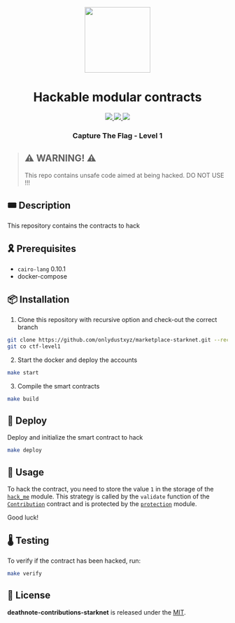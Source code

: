 <p align="center">
    <img width="150" src="resources/img/logo.png">
</p>
<div align="center">
  <h1 align="center">Hackable modular contracts</h1>
  <p align="center">
    <a href="https://discord.gg/onlydust">
        <img src="https://img.shields.io/badge/Discord-6666FF?style=for-the-badge&logo=discord&logoColor=white">
    </a>
    <a href="https://twitter.com/intent/follow?screen_name=onlydust_xyz">
        <img src="https://img.shields.io/badge/Twitter-1DA1F2?style=for-the-badge&logo=twitter&logoColor=white">
    </a>
    <a href="https://contributions.onlydust.xyz/">
        <img src="https://img.shields.io/badge/Contribute-6A1B9A?style=for-the-badge&logo=notion&logoColor=white">
    </a>
  </p>
  
  <h3 align="center">Capture The Flag - Level 1</h3>
</div>

> ## ⚠️ WARNING! ⚠️
>
> This repo contains unsafe code aimed at being hacked.
> DO NOT USE !!!

## 🎟️ Description

This repository contains the contracts to hack
## 🎗️ Prerequisites

* `cairo-lang` 0.10.1
* docker-compose

## 📦 Installation
1. Clone this repository with recursive option and check-out the correct branch
```bash
git clone https://github.com/onlydustxyz/marketplace-starknet.git --recursive
git co ctf-level1
```

2. Start the docker and deploy the accounts
```bash
make start
```

3. Compile the smart contracts
```bash
make build
```

## 🚀 Deploy

Deploy and initialize the smart contract to hack
```bash
make deploy
```

## 🔬 Usage
To hack the contract, you need to store the value `1` in the storage of the [`hack_me`](./contracts/onlydust/marketplace/core/assignment_strategies/hack_me.cairo) module.
This strategy is called by the `validate` function of the [`Contribution`](./contracts/onlydust/marketplace/core/contribution.cairo) contract and is protected by the [`protection`](./contracts/onlydust/marketplace/core/assignment_strategies/protection.cairo) module.

Good luck!

## 🌡️ Testing
To verify if the contract has been hacked, run:
```bash
make verify
```

## 📄 License

**deathnote-contributions-starknet** is released under the [MIT](LICENSE).

